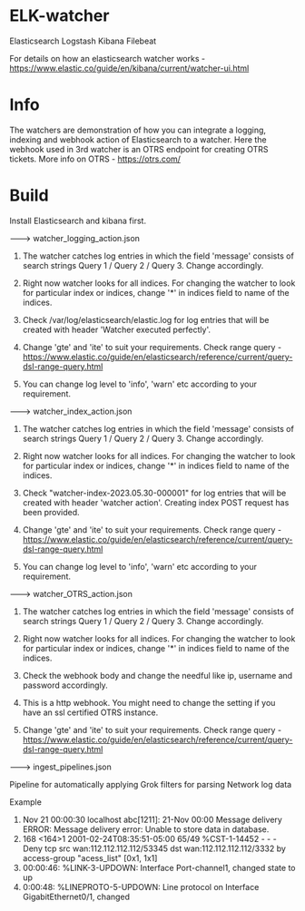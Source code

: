 # ELK-watcher

Elasticsearch Logstash Kibana Filebeat 

For details on how an elasticsearch watcher works - https://www.elastic.co/guide/en/kibana/current/watcher-ui.html

# Info

The watchers are demonstration of how you can integrate a logging, indexing and webhook action of Elasticsearch to a watcher. Here the webhook used in 3rd watcher is an OTRS endpoint for creating OTRS tickets. More info on OTRS - https://otrs.com/ 

# Build

Install Elasticsearch and kibana first. 


--->  watcher_logging_action.json


1. The watcher catches log entries in which the field 'message' consists of search strings Query 1 / Query 2 / Query 3. Change accordingly.

2. Right now watcher looks for all indices. For changing the watcher to look for particular index or indices, change '*' in indices field to name of the indices.

3. Check /var/log/elasticsearch/elastic.log for log entries that will be created with header 'Watcher executed perfectly'.

4. Change 'gte' and 'ite' to suit your requirements. Check range query - https://www.elastic.co/guide/en/elasticsearch/reference/current/query-dsl-range-query.html

5. You can change log level to 'info', 'warn' etc according to your requirement. 




--->  watcher_index_action.json


1. The watcher catches log entries in which the field 'message' consists of search strings Query 1 / Query 2 / Query 3. Change accordingly.

2. Right now watcher looks for all indices. For changing the watcher to look for particular index or indices, change '*' in indices field to name of the indices.

3. Check "watcher-index-2023.05.30-000001" for log entries that will be created with header 'watcher action'. Creating index POST request has been provided.

4. Change 'gte' and 'ite' to suit your requirements. Check range query - https://www.elastic.co/guide/en/elasticsearch/reference/current/query-dsl-range-query.html

5. You can change log level to 'info', 'warn' etc according to your requirement. 



   
--->  watcher_OTRS_action.json


1. The watcher catches log entries in which the field 'message' consists of search strings Query 1 / Query 2 / Query 3. Change accordingly. 

2. Right now watcher looks for all indices. For changing the watcher to look for particular index or indices, change '*' in indices field to name of the indices. 

3. Check the webhook body and change the needful like ip, username and password accordingly.

4. This is a http webhook. You might need to change the setting if you have an ssl certified OTRS instance.

5. Change 'gte' and 'ite' to suit your requirements. Check range query - https://www.elastic.co/guide/en/elasticsearch/reference/current/query-dsl-range-query.html


--->  ingest_pipelines.json

Pipeline for automatically applying Grok filters for parsing Network log data

Example 
1. Nov  21 00:00:30 localhost abc[1211]: 21-Nov 00:00  Message delivery ERROR: Message delivery error: Unable to store data in database.
2. 168 <164>1 2001-02-24T08:35:51-05:00 65/49 %CST-1-14452 - - - Deny tcp src wan:112.112.112.112/53345 dst wan:112.112.112.112/3332 by access-group \"acess_list\" [0x1, 1x1]
3. 00:00:46: %LINK-3-UPDOWN: Interface Port-channel1, changed state to up
4. 0:00:48: %LINEPROTO-5-UPDOWN: Line protocol on Interface GigabitEthernet0/1, changed 




